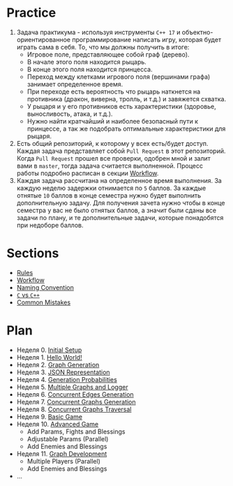 # Practice

1. Задача практикума - используя инструменты `C++ 17` и объектно-ориентированное программирование написать игру, которая будет играть сама в себя. То, что мы должны получить в итоге:
    - Игровое поле, представляющее собой граф (дерево).
    - В начале этого поля находится рыцарь.
    - В конце этого поля находится принцесса.
    - Переход между клетками игрового поля (вершинами графа) занимает определенное время.
    - При переходе есть вероятность что рыцарь наткнется на противника (дракон, виверна, тролль, и т.д.) и завяжется схватка.
    - У рыцаря и у его противников есть характеристики (здоровье, выносливость, атака, и т.д.).
    - Нужно найти кратчайший и наиболее безопасный пути к принцессе, а так же подобрать оптимальные характеристики для рыцаря.
1. Eсть общий репозиторий, к которому у всех есть/будет доступ.
   Каждая задача представляет собой `Pull Request` в этот репозиторий.
   Когда `Pull Request` прошел все проверки, одобрен мной и залит вами в `master`, тогда задача считается выполненной.
   Процесс работы подробно расписан в секции [Workflow](workflow.md).
1. Каждая задача рассчитана на определенное время выполнения.
   За каждую неделю задержки отнимается по `5` баллов.
   За каждые отнятые `10` баллов в конце семестра нужно будет выполнить дополнительную задачу.
   Для получения зачета нужно чтобы в конце семестра у вас не было отнятых баллов, а значит были сданы все задачи по плану, и те дополнительные задачи, которые понадобятся при недоборе баллов.

# Sections

- [Rules](rules.md)
- [Workflow](workflow.md)
- [Naming Convention](naming_convention.md)
- [`C` vs `C++`](c_vs_cpp.md)
- [Common Mistakes](common_mistakes.md)

# Plan

- Неделя 0. [Initial Setup](initial_setup)
- Неделя 1. [Hello World!](task_01)
- Неделя 2. [Graph Generation](task_02)
- Неделя 3. [JSON Representation](task_03)
- Неделя 4. [Generation Probabilities](task_04)
- Неделя 5. [Multiple Graphs and Logger](task_05)
- Неделя 6. [Concurrent Edges Generation](task_06)
- Неделя 7. [Concurrent Graphs Generation](task_07)
- Неделя 8. [Concurrent Graphs Traversal](task_08)
- Неделя 9. [Basic Game](task_09)
- Неделя 10. [Advanced Game](./)
  - Add Params, Fights and Blessings
  - Adjustable Params (Parallel)
  - Add Enemies and Blessings
- Неделя 11. [Graph Development](./)
  - Multiple Players (Parallel)
  - Add Enemies and Blessings
- ...
